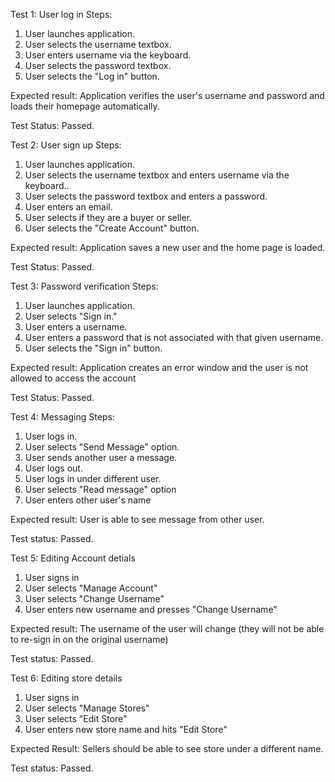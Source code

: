 Test 1: User log in
Steps:
1. User launches application.
2. User selects the username textbox.
3. User enters username via the keyboard.
4. User selects the password textbox.
5. User selects the "Log in" button. 

Expected result: Application verifies the user's username and password and loads their homepage automatically. 

Test Status: Passed. 

Test 2: User sign up
Steps:
1. User launches application.
2. User selects the username textbox and enters username via the keyboard..
3. User selects the password textbox and enters a password.
4. User enters an email.
5. User selects if they are a buyer or seller.
6. User selects the "Create Account" button. 

Expected result: Application saves a new user and the home page is loaded.

Test Status: Passed. 

Test 3: Password verification
Steps:
1. User launches application.
2. User selects "Sign in."
3. User enters a username.
4. User enters a password that is not associated with that given username.
5. User selects the "Sign in" button.

Expected result: Application creates an error window and the user is not allowed to access the account

Test Status: Passed.

Test 4: Messaging
Steps:
1. User logs in.
2. User selects "Send Message" option.
3. User sends another user a message.
4. User logs out.
5. User logs in under different user.
6. User selects "Read message" option
7. User enters other user's name

Expected result: User is able to see message from other user.

Test status: Passed.

Test 5: Editing Account detials
1. User signs in
2. User selects "Manage Account"
3. User selects "Change Username"
4. User enters new username and presses "Change Username"

Expected result: The username of the user will change (they will not be able to re-sign in on the original username)

Test status: Passed.

Test 6: Editing store details
1. User signs in
2. User selects "Manage Stores"
3. User selects "Edit Store"
4. User enters new store name and hits "Edit Store"

Expected Result: Sellers should be able to see store under a different name.

Test status: Passed.